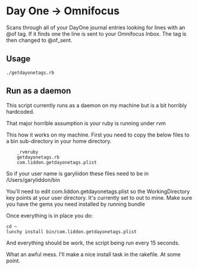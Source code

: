 # Day One -> Omnifocus
Scans through all of your DayOne journal entries looking for lines with an @of tag. If it finds one the line is sent to your Omnifocus Inbox. The tag is then changed to @of_sent.

## Usage

	./getdayonetags.rb
	
## Run as a daemon
This script currently runs as a daemon on my machine but is a bit horribly hardcoded.

That major horrible assumption is your ruby is running under rvm

This how it works on my machine. First you need to copy the below files to a bin sub-directory in your home directory.

		_rvmruby
		getdayonetags.rb
		com.liddon.getdayonetags.plist
	
So if your user name is garyliidon these files need to be in /Users/garyliddon/bin

You'll need to edit com.liddon.getdayonetags.plist so the WorkingDirectory key points at your user directory. It's currently set to out to mine. Make sure you have the gems you need installed by running bundle

Once everything is in place you do:

	cd ~
	lunchy install bin/com.liddon.getdayonetags.plist


And everything should be work, the script being run every 15 seconds.

What an awful mess. I'll make a nice install task in the rakefile. At some point.




	


